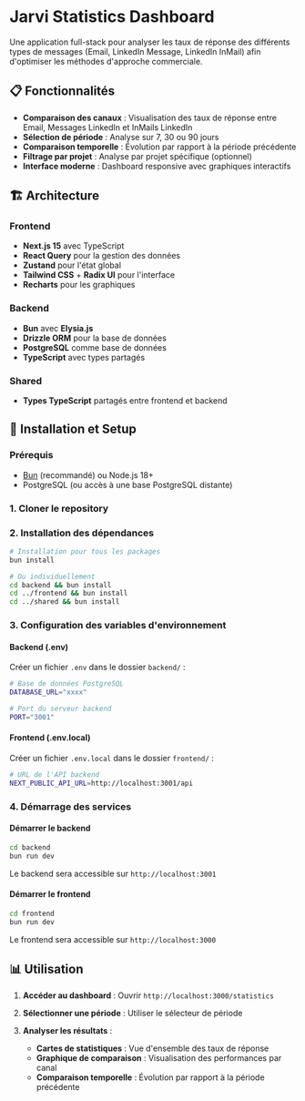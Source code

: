 # Jarvi Statistics Dashboard

Une application full-stack pour analyser les taux de réponse des différents types de messages (Email, LinkedIn Message, LinkedIn InMail) afin d'optimiser les méthodes d'approche commerciale.

## 📋 Fonctionnalités

- **Comparaison des canaux** : Visualisation des taux de réponse entre Email, Messages LinkedIn et InMails LinkedIn
- **Sélection de période** : Analyse sur 7, 30 ou 90 jours
- **Comparaison temporelle** : Évolution par rapport à la période précédente
- **Filtrage par projet** : Analyse par projet spécifique (optionnel)
- **Interface moderne** : Dashboard responsive avec graphiques interactifs

## 🏗️ Architecture

### Frontend
- **Next.js 15** avec TypeScript
- **React Query** pour la gestion des données
- **Zustand** pour l'état global
- **Tailwind CSS** + **Radix UI** pour l'interface
- **Recharts** pour les graphiques

### Backend  
- **Bun** avec **Elysia.js**
- **Drizzle ORM** pour la base de données
- **PostgreSQL** comme base de données
- **TypeScript** avec types partagés

### Shared
- **Types TypeScript** partagés entre frontend et backend

## 🚀 Installation et Setup

### Prérequis
- [Bun](https://bun.sh/) (recommandé) ou Node.js 18+
- PostgreSQL (ou accès à une base PostgreSQL distante)

### 1. Cloner le repository

### 2. Installation des dépendances
```bash
# Installation pour tous les packages
bun install

# Ou individuellement
cd backend && bun install
cd ../frontend && bun install  
cd ../shared && bun install
```

### 3. Configuration des variables d'environnement

#### Backend (.env)
Créer un fichier `.env` dans le dossier `backend/` :
```bash
# Base de données PostgreSQL
DATABASE_URL="xxxx"

# Port du serveur backend
PORT="3001"
```

#### Frontend (.env.local)
Créer un fichier `.env.local` dans le dossier `frontend/` :
```bash
# URL de l'API backend
NEXT_PUBLIC_API_URL=http://localhost:3001/api
```

### 4. Démarrage des services

#### Démarrer le backend
```bash
cd backend
bun run dev
```
Le backend sera accessible sur `http://localhost:3001`

#### Démarrer le frontend  
```bash
cd frontend
bun run dev
```
Le frontend sera accessible sur `http://localhost:3000`

## 📊 Utilisation

1. **Accéder au dashboard** : Ouvrir `http://localhost:3000/statistics`

2. **Sélectionner une période** : Utiliser le sélecteur de période

3. **Analyser les résultats** :
   - **Cartes de statistiques** : Vue d'ensemble des taux de réponse
   - **Graphique de comparaison** : Visualisation des performances par canal
   - **Comparaison temporelle** : Évolution par rapport à la période précédente
```